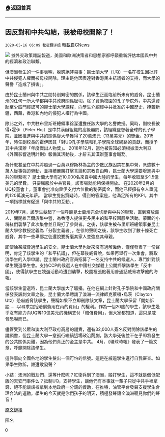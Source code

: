 ###  [:house:返回首頁](https://github.com/ourhimalayas/txt)
---

## 因反對和中共勾結，我被母校開除了！
`2020-05-16 06:09 秘密翻译组` [轉載自GNews](https://gnews.org/zh-hant/204802/)

![](https://s3.amazonaws.com/gnews-media-offload/wp-content/uploads/2020/05/16060314/1-99.png)
據外交政策雜誌報道，美國和歐洲決策者和思想家都呼籲重新評估本國與中共的經濟和政治聯繫。

但澳洲發生的一件事表明，脫鉤絕非易事：昆士蘭大學（UQ）一名在校生因批評中共侵犯人權而被母校開除，理由是他因表達對香港民主抗議者的支持，而大學的聲譽「造成了損害」。

由於昆士蘭州與中共之間特別緊密的關係，該學生正面臨前所未有的威脅。昆士蘭州的任何一所大學都與中共政府關係密切。除了資助校園的孔子學院外，中共還資助至少四門經認可的昆士蘭大學課程，向學生介紹經中共批准的中國歷史，掩蓋新疆，西藏，香港和內地的侵犯人權行為中國。

除此之外，中共駐布里斯班總領事徐潔還擔任該大學的名譽教授。同時，副校長彼得•霍伊（Peter Hoj）是中共漢辦組織的高級顧問，該組織監督著全球的孔子學院，並因推進與中共的關係從大學獲得了20萬澳元（13萬美元）的獎金。2015年，時任副校長的霍伊因其「對UQ孔子學院和孔子學院全球網路的貢獻，而授予其中共漢辦「年度傑出人物獎」。 2018年12月，當他被告知必須根據澳大利亞《外國影響透明計劃》報備其活動後，才辭去其漢辦董事會職務。

為什麼甚至在中共將超過一百萬以穆斯林為主的少數民族囚禁在集中營，派遣數十萬人從事強迫勞動，並持續嚴厲打擊言論和宗教自由時，昆士蘭大學還要增進與中共的聯繫呢？ 昆士蘭大學有近10,000名來自中國大陸的學生，每年收取至少1.5億美元的學費。 只要屈服於中共官員，該市場就能夠保持開放。 在2020年2月的UQ校董會上，董事會批准向霍伊支付六位數的秘密獎金，而他已經擁有令人垂涎的120萬澳元年薪。 當學生提出質疑時，得到的答案是，他滿足所有的KPI，其中一項指標就有促進「與中共的互動」。

2019年7月，該學生髮起了一個呼籲昆士蘭州完全切斷與中共的聯繫，直到釋放藏人，關閉維吾爾族集中營，為香港人提供更多民主的和平校園靜坐活動。蒙面的小粉紅們襲擊了此次集會並且毆打了參與者。之後，該學生被布里斯班總領事兼昆士蘭大學徐教授定義為「分裂主義者」。在徐的聲明之後，該學生收到了數十條死亡威脅，其中一些卑鄙之徒還說要折磨其家人並強姦其母親。

即使徐某威脅過學生的安全，昆士蘭大學也從來沒有過解僱他，僅僅發表了一份聲明，肯定了該學生的「和平抗議」，但在幕後威脅說，如果再舉行一次集會，將取消學生的入學申請。昆士蘭州政府官員招募了一名支持中共的候選人，專門針對該學生競選學生會。支持CCP的候選人在中國社交媒體上公開抨擊該學生「反中國」，使得該學生在競選活動時遭到襲擊，校園裡張貼著用普通話威脅攻擊他的海報。

當該學生當選時，昆士蘭大學加大了騷擾。在他在網上針對孔子學院和中國政府關係發表諷刺文章之後，昆士蘭大學聘請了澳洲一流律師克萊頓•烏茨（Clayton Utz）恐嚇威脅該學生，聲稱如果不立即刪除該文章，昆士蘭大學保留「開始訴訟……以尋求包括賠償費用在內的費用」的權利。作為一個20歲的學生，該學生幾乎沒有能力向UQ等10億美元的機構支付「賠償費用」，但大家都知道，這只是威脅恐嚇而已。

儘管受到公眾和澳大利亞政府高層的譴責，還有32,000人簽名反對開除該學生的請願書，但昆士蘭大學一意孤行繼續這場政治鬧劇。該大學死後並不在乎即將發生的公共關係災難，因為他們真正的金主是中共。 4月，《環球時報》發表了一篇文章，呼籲開除該學生。

這件事向全國各地的學生髮出一個可怕的信號。這是在威逼學生進行自我審查。如果學生敗訴，誰還敢發聲？

小結：澳洲的戰友們，還等什麼呢？紅衛兵到了澳洲，毆打學生，這不就是個低配版的天安門事件么？抵制UQ，支持學生，讓他們有本事就一輩子只從中共手裡拿錢，絕不能讓該校拿到本地政府一分錢的資助，在推特，油管平台發聲支援學生合理合法的運動。學生的今天就是你們孩子的明天，積極發聲讓全澳洲聽見你們的聲音！

[原文鏈接](https://foreignpolicy.com/2020/05/14/i-criticized-my-universitys-ties-to-the-chinese-government-now-i-face-expulsion/)

匿名

0

